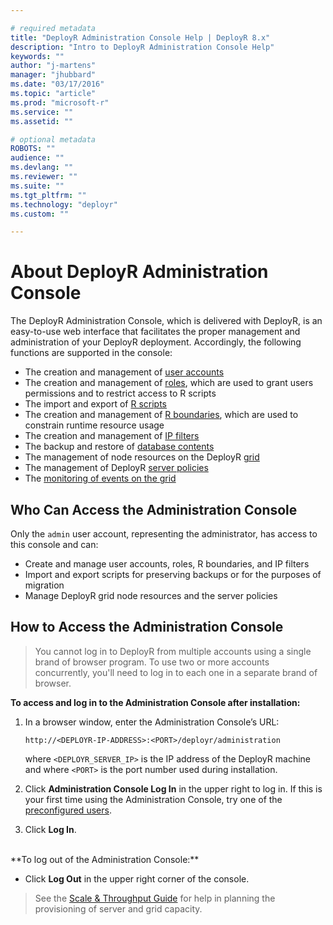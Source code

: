 ```yaml
---

# required metadata
title: "DeployR Administration Console Help | DeployR 8.x"
description: "Intro to DeployR Administration Console Help"
keywords: ""
author: "j-martens"
manager: "jhubbard"
ms.date: "03/17/2016"
ms.topic: "article"
ms.prod: "microsoft-r"
ms.service: ""
ms.assetid: ""

# optional metadata
ROBOTS: ""
audience: ""
ms.devlang: ""
ms.reviewer: ""
ms.suite: ""
ms.tgt_pltfrm: ""
ms.technology: "deployr"
ms.custom: ""

---
```


# About DeployR Administration Console

<!--**THIS TOPIC APPLIES TO:** ![](./media/deployr-admin-console-about/checkmark.jpeg) DeployR for Microsoft R Server 8.0.5 ![](./media/deployr-admin-console-about/checkmark.jpeg) DeployR Enterprise and Open (8.0.0)-->

The DeployR Administration Console, which is delivered with DeployR, is an easy-to-use web interface that facilitates the proper management and administration of your DeployR deployment. Accordingly, the following functions are supported in the console:

-   The creation and management of [user accounts](deployr-admin-console-user-accounts.md)
-   The creation and management of [roles](deployr-admin-console-permissions-with-roles.md), which are used to grant users permissions and to restrict access to R scripts
-   The import and export of [R scripts](deployr-admin-console-managing-r-scripts.md)
-   The creation and management of [R boundaries](deployr-admin-managing-r-boundaries.md), which are used to constrain runtime resource usage
-   The creation and management of [IP filters](deployr-admin-managing-access-with-ip-filters.md)
-   The backup and restore of [database contents](deployr-admin-console-database.md)
-   The management of node resources on the DeployR [grid](deployr-admin-managing-the-grid.md)
-   The management of DeployR [server policies](deployr-admin-managing-server-policies.md)
-   The [monitoring of events on the grid](deployr-admin-monitoring-events.md)

## Who Can Access the Administration Console

Only the `admin` user account, representing the administrator, has access to this console and can:

- Create and manage user accounts, roles, R boundaries, and IP filters
- Import and export scripts for preserving backups or for the purposes of migration
- Manage DeployR grid node resources and the server policies

## How to Access the Administration Console

>You cannot log in to DeployR from multiple accounts using a single brand of browser program. To use two or more accounts concurrently, you'll need to log in to each one in a separate brand of browser. 

**To access and log in to the Administration Console after installation:**

1.  In a browser window, enter the Administration Console’s URL:

		http://<DEPLOYR-IP-ADDRESS>:<PORT>/deployr/administration
	where `<DEPLOYR_SERVER_IP>` is the IP address of the DeployR machine and where `<PORT>` is the port number used during installation. 

2.  Click **Administration Console Log In** in the upper right to log in.  If this is your first time using the Administration Console, try one of the [preconfigured users](deployr-admin-console-user-accounts.md#preconfigured-user-accounts).

3. Click **Log In**.

<br>
**To log out of the Administration Console:**

+ Click **Log Out** in the upper right corner of the console.
 
>See the [Scale & Throughput Guide](deployr-admin-scale-and-throughput.md) for help in planning the provisioning of server and grid capacity.
